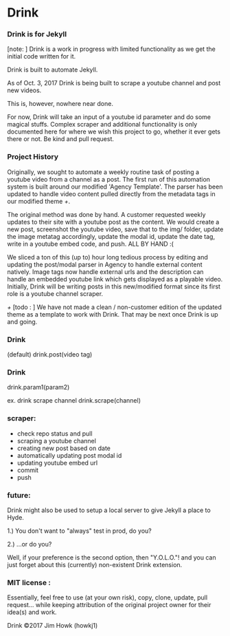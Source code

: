 # Drink

### Drink is for Jekyll

[note: ] Drink is a work in progress with limited functionality as we get the initial code written for it.

Drink is built to automate Jekyll.

As of Oct. 3, 2017
Drink is being built to scrape a youtube channel and post new videos.

This is, however, nowhere near done.

For now, Drink will take an input of a youtube id parameter and do some magical stuffs. Complex scraper and additional functionality is only documented here for where we wish this project to go, whether it ever gets there or not. Be kind and pull request. 




### Project History

Originally, we sought to automate a weekly routine task of posting a youtube video from a channel as a post. The first run of this automation system is built around our modified 'Agency Template'. The parser has been updated to handle video content pulled directly from the metadata tags in our modified theme _+_.

The original method was done by hand. A customer requested weekly updates to their site with a youtube post as the content. We would create a new post, screenshot the youtube video, save that to the img/ folder, update the image metatag accordingly, update the modal id, update the date tag, write in a youtube embed code, and push.
ALL BY HAND :(

We sliced a ton of this (up to) hour long tedious process by editing and updating the post/modal parser in Agency to handle external content natively. Image tags now handle external urls and the description can handle an embedded youtube link which gets displayed as a playable video. Initially, Drink will be writing posts in this new/modified format since its first role is a youtube channel scraper.

_+_ [todo : ] We have not made a clean / non-customer edition of the updated theme as a template to work with Drink. That may be next once Drink is up and going.



### Drink <param1>
(default)
drink.post(video tag)

### Drink <param1> <param2>
drink.param1(param2)

ex.
drink scrape channel
drink.scrape(channel)


### scraper:
- check repo status and pull
- scraping a youtube channel
- creating new post based on date
- automatically updating post modal id
- updating youtube embed url
- commit
- push


### future:
Drink might also be used to setup a local server to give Jekyll a place to Hyde.

1.) You don't want to "always" test in prod, do you?

2.) ...or do you?

Well, if your preference is the second option, then "Y.O.L.O."! and you can just forget about this (currently) non-existent Drink extension.


### MIT license :

Essentially, feel free to use (at your own risk), copy, clone, update, pull request... while keeping attribution of the original project owner for their idea(s) and work.

Drink ©2017 Jim Howk (howkj1)
